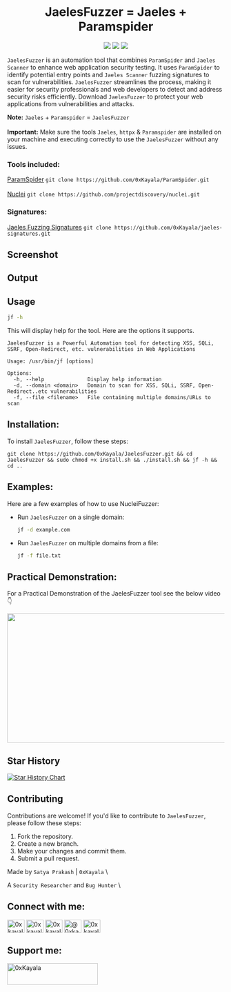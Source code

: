 <h1 align="center"> 
  JaelesFuzzer = Jaeles + Paramspider
  <br>
</h1>

<p align="center">
<a href="https://github.com/0xKayala/JaelesFuzzer/issues"><img src="https://img.shields.io/badge/contributions-welcome-brightgreen.svg?style=flat"></a>
<a href="https://github.com/0xKayala/JaelesFuzzer/releases"><img src="https://img.shields.io/github/v/release/0xkayala/NucleiFuzzer.svg"></a>
<a href="https://twitter.com/0xKayala"><img src="https://img.shields.io/twitter/follow/0xKayala.svg?logo=twitter"></a>
</p>

`JaelesFuzzer` is an automation tool that combines `ParamSpider` and `Jaeles Scanner` to enhance web application security testing. It uses `ParamSpider` to identify potential entry points and `Jaeles Scanner` fuzzing signatures to scan for vulnerabilities. `JaelesFuzzer` streamlines the process, making it easier for security professionals and web developers to detect and address security risks efficiently. Download `JaelesFuzzer` to protect your web applications from vulnerabilities and attacks.

**Note:** `Jaeles` + `Paramspider` = `JaelesFuzzer` <br><br>
**Important:** Make sure the tools `Jaeles`, `httpx` & `Paramspider` are installed on your machine and executing correctly to use the `JaelesFuzzer` without any issues.

### Tools included:
[ParamSpider](https://github.com/0xKayala/ParamSpider) `git clone https://github.com/0xKayala/ParamSpider.git`<br><br>
[Nuclei](https://github.com/projectdiscovery/nuclei) `git clone https://github.com/projectdiscovery/nuclei.git`

### Signatures:
[Jaeles Fuzzing Signatures](https://github.com/0xKayala/jaeles-signatures) `git clone https://github.com/0xKayala/jaeles-signatures.git`


## Screenshot


## Output


## Usage

```sh
jf -h
```

This will display help for the tool. Here are the options it supports.

```console
JaelesFuzzer is a Powerful Automation tool for detecting XSS, SQLi, SSRF, Open-Redirect, etc. vulnerabilities in Web Applications

Usage: /usr/bin/jf [options]

Options:
  -h, --help              Display help information
  -d, --domain <domain>   Domain to scan for XSS, SQLi, SSRF, Open-Redirect..etc vulnerabilities
  -f, --file <filename>   File containing multiple domains/URLs to scan
```  

## Installation:

To install `JaelesFuzzer`, follow these steps:

```
git clone https://github.com/0xKayala/JaelesFuzzer.git && cd JaelesFuzzer && sudo chmod +x install.sh && ./install.sh && jf -h && cd ..
```

## Examples:

Here are a few examples of how to use NucleiFuzzer:

- Run `JaelesFuzzer` on a single domain:

  ```sh
  jf -d example.com
  ```

- Run `JaelesFuzzer` on multiple domains from a file:

  ```sh
  jf -f file.txt
  ```

## Practical Demonstration:

For a Practical Demonstration of the JaelesFuzzer tool see the below video 👇 <br>

[<img src="https://img.youtube.com/vi/2K2gTCHt6kg/hqdefault.jpg" width="600" height="300"/>](https://www.youtube.com/embed/2K2gTCHt6kg)

## Star History

[![Star History Chart](https://api.star-history.com/svg?repos=0xKayala/JaelesFuzzer&type=Date)](https://star-history.com/#0xKayala/JaelesFuzzer&Date)

## Contributing

Contributions are welcome! If you'd like to contribute to `JaelesFuzzer`, please follow these steps:

1. Fork the repository.
2. Create a new branch.
3. Make your changes and commit them.
4. Submit a pull request.

Made by
`Satya Prakash` | `0xKayala` \

A `Security Researcher` and `Bug Hunter` \

## Connect with me:
<p align="left">
<a href="https://twitter.com/0xkayala" target="blank"><img align="center" src="https://raw.githubusercontent.com/rahuldkjain/github-profile-readme-generator/master/src/images/icons/Social/twitter.svg" alt="0xkayala" height="30" width="40" /></a>
<a href="https://linkedin.com/in/0xkayala" target="blank"><img align="center" src="https://raw.githubusercontent.com/rahuldkjain/github-profile-readme-generator/master/src/images/icons/Social/linked-in-alt.svg" alt="0xkayala" height="30" width="40" /></a>
<a href="https://instagram.com/0xkayala" target="blank"><img align="center" src="https://raw.githubusercontent.com/rahuldkjain/github-profile-readme-generator/master/src/images/icons/Social/instagram.svg" alt="0xkayala" height="30" width="40" /></a>
<a href="https://medium.com/@0xkayala" target="blank"><img align="center" src="https://raw.githubusercontent.com/rahuldkjain/github-profile-readme-generator/master/src/images/icons/Social/medium.svg" alt="@0xkayala" height="30" width="40" /></a>
<a href="https://www.youtube.com/@0xkayala" target="blank"><img align="center" src="https://raw.githubusercontent.com/rahuldkjain/github-profile-readme-generator/master/src/images/icons/Social/youtube.svg" alt="0xkayala" height="30" width="40" /></a>
</p>

## Support me:
<p><a href="https://www.buymeacoffee.com/0xKayala"> <img align="left" src="https://cdn.buymeacoffee.com/buttons/v2/default-yellow.png" height="50" width="210" alt="0xKayala" /></a></p><br><br>
